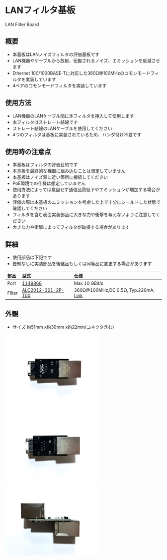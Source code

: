 # LANフィルタ基板
LAN Filter Board

## 概要
 * 本基板はLANノイズフィルタの評価基板です  
 * LAN機器やケーブルから放射、伝搬されるノイズ、エミッションを低減させます  
 * Ethernet 100/1000BASE-Tに対応した360Ω@100MHzのコモンモードフィルタを実装しています  
 * 4ペアのコモンモードフィルタを実装しています  

## 使用方法
 * LAN機器のLANケーブル間に本フィルタを挿入して使用します   
 * 本フィルタはストレート結線です
 * ストレート結線のLANケーブルを使用してください
 * 4つのフィルタは基板に実装されているため、ハンダ付け不要です  
 
## 使用時の注意点
 * 本基板はフィルタの評価目的です  
 * 本基板を最終的な機器に組み込むことは想定していません  
 * 本基板はノイズ源に近い箇所に接続してください  
 * PoE環境での仕様は想定していません  
 * 使用方法によっては意図せず通信品質低下やエミッションが増加する場合があります  
 * 評価の際は本基板のエミッションを考慮した上で十分にシールドした状態で確認してください  
 * フィルタを含む表面実装部品に大きな力や衝撃を与えないように注意してください
 * 大きな力や衝撃によってフィルタが破損する場合があります  
 
    
## 詳細
 * 使用部品は下記です  
 * 告知なしに実装部品を後継品もしくは同等品に変更する場合があります  

| 部品 | 型式 | 仕様 | 
|:-----------|:------------|:------------|
| Port | [1149868][1] | Max 10 GBit/s |
| Filter | [ALC2012-361-2P-T00][2] | 360Ω@100MHz,DC 0.5Ω, Typ.220mA, [Link][3] |

## 外観
  * サイズ 約51mm x約30mm x約22mm(コネクタ含む) 
<img src="/img/img1.JPG" width="300">
<img src="/img/img2.JPG" width="300">
<img src="/img/img3.JPG" width="300">

[1]: https://www.phoenixcontact.com/ja-jp/products/cuc-sp-j1st-a-r4lb-1149868
[2]: https://product.tdk.com/ja/search/emc/emc/cmf_cmc/info?part_no=ALC2012-361-2P-T00
[3]: https://product.tdk.com/ja/techlibrary/applicationnote/recommend_lan_cmf_cmc.html

